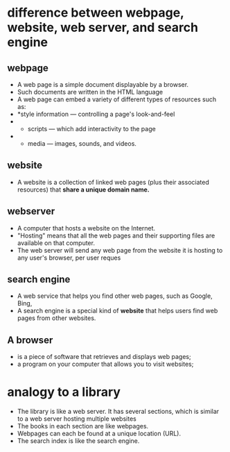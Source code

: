 # difference between webpage, website, web server, and search engine
## webpage
* A web page is a simple document displayable by a browser.
* Such documents are written in the HTML language
* A web page can embed a variety of different types of resources such as:
* *style information — controlling a page's look-and-feel
* * scripts — which add interactivity to the page
* * media — images, sounds, and videos.

## website
* A website is a collection of linked web pages (plus their associated resources) that **share a unique domain name.**

## webserver
* A computer that hosts a website on the Internet.
* "Hosting" means that all the web pages and their supporting files are available on that computer.
* The web server will send any web page from the website it is hosting to any user's browser, per user reques

## search engine
* A web service that helps you find other web pages, such as Google, Bing, 
* A search engine is a special kind of **website** that helps users find web pages from other websites.
## A browser
* is a piece of software that retrieves and displays web pages;
* a program on your computer that allows you to visit websites;



# analogy to a library 
* The library is like a web server. It has several sections, which is similar to a web server hosting multiple websites
* The books in each section are like webpages.
* Webpages can each be found at a unique location (URL).
* The search index is like the search engine. 
